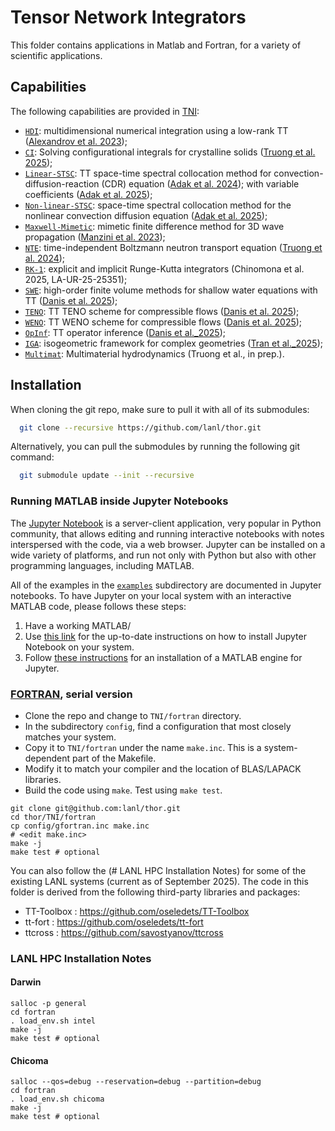 # Tensor Network Integrators

This folder contains applications in Matlab and Fortran, for a variety of scientific applications.

## Capabilities

The following capabilities are provided in [TNI](TNI):
- [```HDI```](examples/HDI): multidimensional numerical integration using a low-rank TT ([Alexandrov et al. 2023](https://doi.org/10.3390/math11030534));
- [```CI```](../TT_Configurational_Integral): Solving configurational integrals for crystalline solids ([Truong et al. 2025](https://arxiv.org/abs/2505.21826));
- [```Linear-STSC```](examples/Linear-STSC): TT space-time spectral collocation method for convection-diffusion-reaction
           (CDR) equation ([Adak et al. 2024](https://arxiv.org/abs/2402.18073));
           with variable coefficients ([Adak et al. 2025](https://www.mdpi.com/2227-7390/13/14/2277));
- [```Non-linear-STSC```](examples/Non-linear-STSC): space-time spectral collocation method for the nonlinear convection diffusion equation ([Adak et al. 2025](https://arxiv.org/abs/2406.02505));
- [```Maxwell-Mimetic```](examples/Maxwell-Mimetic): mimetic finite difference method for 3D wave propagation ([Manzini et al. 2023](https://doi.org/10.1016/j.matcom.2023.03.026));
- [```NTE```](examples/NTE): time-independent Boltzmann neutron transport equation ([Truong et al. 2024](https://www.sciencedirect.com/science/article/pii/S002199912400192X));
- [```RK-1```](examples/RK-1): explicit and implicit Runge-Kutta integrators (Chinomona et al. 2025, LA-UR-25-25351);
- [```SWE```](examples/SWE): high-order finite volume methods for shallow water equations with TT ([Danis et al. 2025](https://doi.org/10.1175/MWR-D-24-0165.1));
- [```TENO```](examples/TENO): TT TENO scheme for compressible flows ([Danis et al. 2025](https://doi.org/10.2514/6.2025-0304));
- [```WENO```](examples/WENO): TT WENO scheme for compressible flows ([Danis et al. 2025](https://doi.org/10.1016/j.jcp.2025.113891));
- [```OpInf```](examples/OpInf): TT operator inference ([Danis et al._2025](https://doi.org/10.48550/arXiv.2509.08071));
- [```IGA```](examples/IGA): isogeometric framework for complex geometries ([Tran et al._2025](https://doi.org/10.48550/arXiv.2509.13224));
- [```Multimat```](examples/Multimat): Multimaterial hydrodynamics (Truong et al., in prep.).

## Installation

When cloning the git repo, make sure to pull it with all of its submodules:
```sh
  git clone --recursive https://github.com/lanl/thor.git
```
Alternatively, you can pull the submodules by running the following git command:
```sh
  git submodule update --init --recursive
```

### Running MATLAB inside Jupyter Notebooks

The [Jupyter Notebook](https://jupyter.org/) is a server-client application, very popular in Python community, that allows editing and running interactive notebooks with notes interspersed with the code, via a web browser. Jupyter can be installed on a wide variety of platforms, and run not only with Python but also with other programming languages, including MATLAB.  

All of the examples in the [```examples```](examples) subdirectory are documented in Jupyter notebooks. 
To have Jupyter on your local system with an interactive MATLAB code, please follows these steps:

1. Have a working MATLAB/
2. Use [this link](https://jupyter.org/install) for the up-to-date instructions on how to install Jupyter Notebook on your system.
2. Follow [these instructions](https://github.com/mathworks/jupyter-matlab-proxy?tab=readme-ov-file#run-matlab-code-in-a-jupyter-notebook) for an installation of a MATLAB engine for Jupyter.

### [FORTRAN](fortran), serial version

* Clone the repo and change to `TNI/fortran` directory.
* In the subdirectory `config`, find a configuration that most closely matches your system.
* Copy it to `TNI/fortran` under the name `make.inc`. This is a system-dependent part of the Makefile.
* Modify it to match your compiler and the location of BLAS/LAPACK libraries.
* Build the code using `make`. Test using `make test`.

```shell
git clone git@github.com:lanl/thor.git
cd thor/TNI/fortran
cp config/gfortran.inc make.inc
# <edit make.inc>
make -j
make test # optional
```

You can also follow the (# LANL HPC Installation Notes) for some of the existing LANL systems (current as of September 2025).
The code in this folder is derived from the following third-party libraries and packages:
 - TT-Toolbox : https://github.com/oseledets/TT-Toolbox
 - tt-fort    : https://github.com/oseledets/tt-fort
 - ttcross    : https://github.com/savostyanov/ttcross

### LANL HPC Installation Notes

#### Darwin
```shell
salloc -p general
cd fortran
. load_env.sh intel
make -j
make test # optional
```

#### Chicoma
```shell
salloc --qos=debug --reservation=debug --partition=debug
cd fortran
. load_env.sh chicoma
make -j
make test # optional
```

